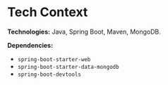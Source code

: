# Tech Context

**Technologies:** Java, Spring Boot, Maven, MongoDB.

**Dependencies:**
- `spring-boot-starter-web`
- `spring-boot-starter-data-mongodb`
- `spring-boot-devtools`
